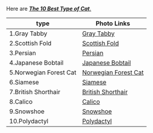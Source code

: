 Here are [_**The 10 Best Type of Cat**_.](https://www.britannica.com/list/the-10-best-types-of-cat)

type | Photo Links
-----|------------
1.Gray Tabby | [Gray Tabby](https://cdn.britannica.com/s:800x1000/97/181697-004-01023DE7/cat-Lorraine-Murray-tiger-Gray-Tabby-Cat.jpg)
2.Scottish Fold | [Scottish Fold](https://cdn.britannica.com/s:800x1000/04/148204-050-C1EEF14A/breed-Scottish-trait-cat-mutation-ears-ear.jpg)
3.Persian |[Persian](https://cdn.britannica.com/s:800x1000/47/168047-050-874ABD37/cat-hair-growl-teeth-snarl.jpg)
4.Japanese Bobtail | [Japanese Bobtail ](https://cdn.britannica.com/s:800x1000/40/7140-004-1188B9E7/Japanese-Bobtail-mi-ke.jpg)
5.Norwegian Forest Cat | [Norwegian Forest Cat ](https://cdn.britannica.com/s:800x1000/45/7145-004-81C779CA/Norwegian-Forest-cat-tabby.jpg)
6.Siamese | [Siamese](https://cdn.britannica.com/s:800x1000/52/26252-004-B96CF4D0/Siamese-cat.jpg)
7.British Shorthair | [British Shorthair](https://cdn.britannica.com/s:800x1000/92/181392-050-08187DB5/cat-British-Shorthair-grey.jpg)
8.Calico | [Calico ](https://cdn.britannica.com/s:800x1000/93/181393-050-9FC2E61A/cat-Alison-Eldridge-orange-Calico.jpg)
9.Snowshoe | [Snowshoe ](https://cdn.britannica.com/s:800x1000/68/160068-050-53FE2889/Snowshoe-cat.jpg)
10.Polydactyl | [Polydactyl](https://cdn.britannica.com/s:800x1000/91/181391-050-1DA18304/cat-toes-paw-number-paws-tiger-tabby.jpg)
